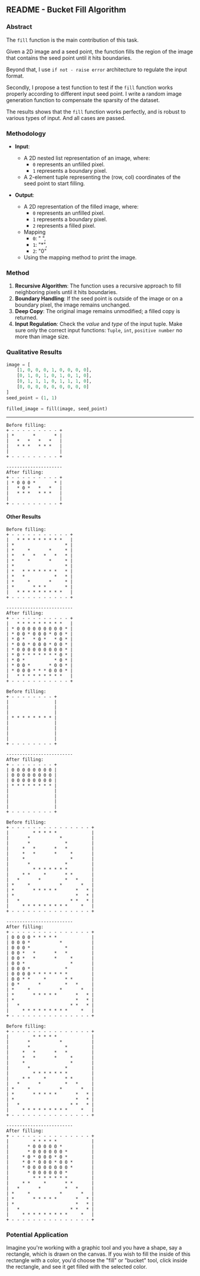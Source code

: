 ## README - Bucket Fill Algorithm

### Abstract


The `fill` function is the main contribution of this task. 

Given a 2D image and a seed point, the function fills the region of the image that contains the seed point until it hits boundaries. 

Beyond that, I use `if not - raise error` architecture to regulate the input format.

Secondly, I propose a test function to test if the `fill` function works properly according to different input seed point. I write a random image generation function to compensate the sparsity of the dataset. 

The results shows that the `fill` function works perfectly, and is robust to various types of input. And all cases are passed.  


### Methodology

- **Input**:
  - A 2D nested list representation of an image, where:
    - `0` represents an unfilled pixel.
    - `1` represents a boundary pixel.
  - A 2-element tuple representing the (row, col) coordinates of the seed point to start filling.

- **Output**:
  - A 2D representation of the filled image, where:
    - `0` represents an unfilled pixel.
    - `1` represents a boundary pixel.
    - `2` represents a filled pixel.
  - Mapping
    - `0`: " ",
    - `1`: "*",
    - `2`: "0"
  - Using the mapping method to print the image.
### Method

1. **Recursive Algorithm**: The function uses a recursive approach to fill neighboring pixels until it hits boundaries.
2. **Boundary Handling**: If the seed point is outside of the image or on a boundary pixel, the image remains unchanged.
3. **Deep Copy**: The original image remains unmodified; a filled copy is returned.
4. **Input Regulation**: Check the *value* and *type* of the input tuple. Make sure only the correct input functions: `Tuple`, `int`, `positive number` no more than image size.

### Qualitative Results

```python
image = [
    [1, 0, 0, 0, 1, 0, 0, 0, 0],
    [0, 1, 0, 1, 0, 1, 0, 1, 0],
    [0, 1, 1, 1, 0, 1, 1, 1, 0],
    [0, 0, 0, 0, 0, 0, 0, 0, 0]
]
seed_point = (1, 1)

filled_image = fill(image, seed_point)
```
----
```
Before filling:
+ - - - - - - - - - +
| *       *       * |
|   *   *   *   *   |
|   * * *   * * *   |
|                   |
+ - - - - - - - - - +

---------------------
After filling:
+ - - - - - - - - - +
| * 0 0 0 *       * |
|   * 0 *   *   *   |
|   * * *   * * *   |
|                   |
+ - - - - - - - - - +
```
#### Other Results
```
Before filling:
+ - - - - - - - - - - - +
|   * * * * * * * * *   |
| *                   * |
| *     *       *     * |
| *   *   *   *   *   * |
| *     *       *     * |
| *                   * |
| *   * * * * * * *   * |
| *   *           *   * |
| *     *       *     * |
| *       * * *       * |
|   * * * * * * * * *   |
+ - - - - - - - - - - - +

-------------------------
After filling:
+ - - - - - - - - - - - +
|   * * * * * * * * *   |
| * 0 0 0 0 0 0 0 0 0 * |
| * 0 0 * 0 0 0 * 0 0 * |
| * 0 *   * 0 *   * 0 * |
| * 0 0 * 0 0 0 * 0 0 * |
| * 0 0 0 0 0 0 0 0 0 * |
| * 0 * * * * * * * 0 * |
| * 0 *           * 0 * |
| * 0 0 *       * 0 0 * |
| * 0 0 0 * * * 0 0 0 * |
|   * * * * * * * * *   |
+ - - - - - - - - - - - +
```
```
Before filling:
+ - - - - - - - - +
|                 |
|                 |
|                 |
| * * * * * * * * |
|                 |
|                 |
|                 |
|                 |
+ - - - - - - - - +

-------------------------
After filling:
+ - - - - - - - - +
| 0 0 0 0 0 0 0 0 |
| 0 0 0 0 0 0 0 0 |
| 0 0 0 0 0 0 0 0 |
| * * * * * * * * |
|                 |
|                 |
|                 |
|                 |
+ - - - - - - - - +
```
```
Before filling:
+ - - - - - - - - - - - - - - - +
|         * * * * *             |
|       *           *           |
|       *             *         |
|     *   *       *   *         |
|     *   *       *     *       |
|     *                 *       |
|       *             *         |
|         * * * * * * *         |
|     * *     *       * *       |
|   *       *         *   *     |
| *     *           *       *   |
| *       * * * * *       *   * |
| *                       *   * |
|   *                   * *   * |
|     * * * * * * * * *     *   |
+ - - - - - - - - - - - - - - - +

-------------------------
After filling:
+ - - - - - - - - - - - - - - - +
| 0 0 0 0 * * * * *             |
| 0 0 0 *           *           |
| 0 0 0 *             *         |
| 0 0 *   *       *   *         |
| 0 0 *   *       *     *       |
| 0 0 *                 *       |
| 0 0 0 *             *         |
| 0 0 0 0 * * * * * * *         |
| 0 0 * *     *       * *       |
| 0 *       *         *   *     |
| *     *           *       *   |
| *       * * * * *       *   * |
| *                       *   * |
|   *                   * *   * |
|     * * * * * * * * *     *   |
+ - - - - - - - - - - - - - - - +
```
```
Before filling:
+ - - - - - - - - - - - - - - - +
|         * * * * *             |
|       *           *           |
|       *             *         |
|     *   *       *   *         |
|     *   *       *     *       |
|     *                 *       |
|       *             *         |
|         * * * * * * *         |
|     * *     *       * *       |
|   *       *         *   *     |
| *     *           *       *   |
| *       * * * * *       *   * |
| *                       *   * |
|   *                   * *   * |
|     * * * * * * * * *     *   |
+ - - - - - - - - - - - - - - - +

-------------------------
After filling:
+ - - - - - - - - - - - - - - - +
|         * * * * *             |
|       * 0 0 0 0 0 *           |
|       * 0 0 0 0 0 0 *         |
|     * 0 * 0 0 0 * 0 *         |
|     * 0 * 0 0 0 * 0 0 *       |
|     * 0 0 0 0 0 0 0 0 *       |
|       * 0 0 0 0 0 0 *         |
|         * * * * * * *         |
|     * *     *       * *       |
|   *       *         *   *     |
| *     *           *       *   |
| *       * * * * *       *   * |
| *                       *   * |
|   *                   * *   * |
|     * * * * * * * * *     *   |
+ - - - - - - - - - - - - - - - +
```

### Potential Application

Imagine you're working with a graphic tool and you have a shape, say a rectangle, which is drawn on the canvas. If you wish to fill the inside of this rectangle with a color, you'd choose the "fill" or "bucket" tool, click inside the rectangle, and see it get filled with the selected color.
